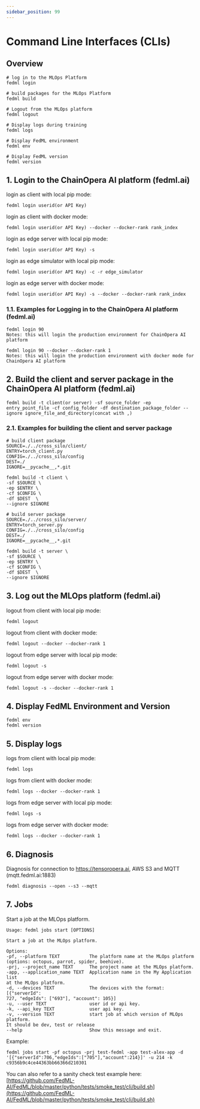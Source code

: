 ```yaml
---
sidebar_position: 99
---
```


# Command Line Interfaces (CLIs)

## Overview

```shell
# log in to the MLOps Platform
fedml login

# build packages for the MLOps Platform
fedml build

# Logout from the MLOps platform
fedml logout

# Display logs during training
fedml logs

# Display FedML environment
fedml env

# Display FedML version
fedml version

```

## 1. Login to the ChainOpera AI platform (fedml.ai)

login as client with local pip mode:

```
fedml login userid(or API Key)
```

login as client with docker mode:

```
fedml login userid(or API Key) --docker --docker-rank rank_index
```

login as edge server with local pip mode:

```
fedml login userid(or API Key) -s
```

login as edge simulator with local pip mode:

```
fedml login userid(or API Key) -c -r edge_simulator
```

login as edge server with docker mode:

```
fedml login userid(or API Key) -s --docker --docker-rank rank_index
```

### 1.1. Examples for Logging in to the ChainOpera AI platform (fedml.ai)

```
fedml login 90
Notes: this will login the production environment for ChainOpera AI platform
```

```
fedml login 90 --docker --docker-rank 1
Notes: this will login the production environment with docker mode for ChainOpera AI platform
```

## 2. Build the client and server package in the ChainOpera AI platform (fedml.ai)

```
fedml build -t client(or server) -sf source_folder -ep entry_point_file -cf config_folder -df destination_package_folder --ignore ignore_file_and_directory(concat with ,)
```

### 2.1. Examples for building the client and server package

```
# build client package
SOURCE=./../cross_silo/client/
ENTRY=torch_client.py
CONFIG=./../cross_silo/config
DEST=./
IGNORE=__pycache__,*.git

fedml build -t client \
-sf $SOURCE \
-ep $ENTRY \
-cf $CONFIG \
-df $DEST  \
--ignore $IGNORE
```

```
# build server package
SOURCE=./../cross_silo/server/
ENTRY=torch_server.py
CONFIG=./../cross_silo/config
DEST=./
IGNORE=__pycache__,*.git

fedml build -t server \
-sf $SOURCE \
-ep $ENTRY \
-cf $CONFIG \
-df $DEST  \
--ignore $IGNORE
```

## 3. Log out the MLOps platform (fedml.ai)

logout from client with local pip mode:

```
fedml logout
```

logout from client with docker mode:

```
fedml logout --docker --docker-rank 1
```

logout from edge server with local pip mode:

```
fedml logout -s
```

logout from edge server with docker mode:

```
fedml logout -s --docker --docker-rank 1
```

## 4. Display FedML Environment and Version

```
fedml env
fedml version
```

## 5. Display logs

logs from client with local pip mode:

```
fedml logs
```

logs from client with docker mode:

```
fedml logs --docker --docker-rank 1
```

logs from edge server with local pip mode:

```
fedml logs -s
```

logs from edge server with docker mode:

```
fedml logs --docker --docker-rank 1
```

## 6. Diagnosis

Diagnosis for connection to https://tensoropera.ai, AWS S3 and MQTT (mqtt.fedml.ai:1883)

```
fedml diagnosis --open --s3 --mqtt
```

## 7. Jobs

Start a job at the MLOps platform.

```
Usage: fedml jobs start [OPTIONS]

Start a job at the MLOps platform.

Options:
-pf, --platform TEXT           The platform name at the MLOps platform
(options: octopus, parrot, spider, beehive).
-prj, --project_name TEXT      The project name at the MLOps platform.
-app, --application_name TEXT  Application name in the My Application list
at the MLOps platform.
-d, --devices TEXT             The devices with the format: [{"serverId":
727, "edgeIds": ["693"], "account": 105}]
-u, --user TEXT                user id or api key.
-k, --api_key TEXT             user api key.
-v, --version TEXT             start job at which version of MLOps platform.
It should be dev, test or release
--help                         Show this message and exit.
```

Example:

```
fedml jobs start -pf octopus -prj test-fedml -app test-alex-app -d '[{"serverId":706,"edgeIds":["705"],"account":214}]' -u 214 -k c9356b9c4ce44363bb66366d210301
```

You can also refer to a sanity check test example here:
[https://github.com/FedML-AI/FedML/blob/master/python/tests/smoke_test/cli/build.sh](https://github.com/FedML-AI/FedML/blob/master/python/tests/smoke_test/cli/build.sh)

